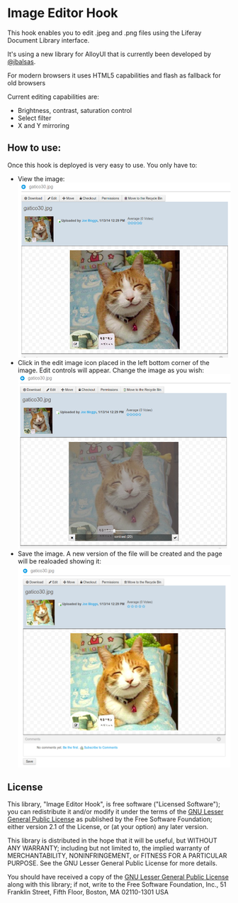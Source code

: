 <h1>Image Editor Hook</h1>

<p>This hook enables you to edit .jpeg and .png files using the Liferay Document Library interface.</p>

<p>It's using a new library for AlloyUI that is currently been developed by <a href="https://github.com/jbalsas">@jbalsas</a>.</p>

<p>For modern browsers it uses HTML5 capabilities and flash as fallback for old browsers</p> 

<p>Current editing capabilities are:<p>

<ul>
 	<li>Brightness, contrast, saturation control</li>
 	<li>Select filter</li>
 	<li>X and Y mirroring</li>
</ul>

<h2>How to use:</h2>

<p>Once this hook is deployed is very easy to use. You only have to:</p>

<ul>
	<li>View the image:
		<img src="https://github.com/liferay-labs/image-editor-hook/blob/master/image_editor_1.png?raw=true" alt="Image view page" />
	</li>
	<li>Click in the edit image icon placed in the left bottom corner of the image. Edit controls will appear. Change the image as you wish:
		<img src="https://github.com/liferay-labs/image-editor-hook/blob/master/image_editor_2.png?raw=true" alt="Image view page with controls and with a modified image" />
	</li>
	<li>Save the image. A new version of the file will be created and the page will be realoaded showing it:
		<img src="https://github.com/liferay-labs/image-editor-hook/blob/master/image_editor_3.png?raw=true" alt="Image view page with the modified image" />
	</li>
</ul>

<h2>License</h2>

<p>This library, "Image Editor Hook", is free software ("Licensed Software"); you can redistribute it and/or modify it under the terms of the <a href="http://www.gnu.org/licenses/lgpl-2.1.html">GNU Lesser General Public License</a> as published by the Free Software Foundation; either version 2.1 of the License, or (at your option) any later version.</p>

<p>This library is distributed in the hope that it will be useful, but WITHOUT ANY WARRANTY; including but not limited to, the implied warranty of MERCHANTABILITY, NONINFRINGEMENT, or FITNESS FOR A PARTICULAR PURPOSE. See the GNU Lesser General Public License for more details.</p>

<p>You should have received a copy of the <a href="http://www.gnu.org/licenses/lgpl-2.1.html">GNU Lesser General Public License</a> along with this library; if not, write to the Free Software Foundation, Inc., 51 Franklin Street, Fifth Floor, Boston, MA 02110-1301 USA</p>












